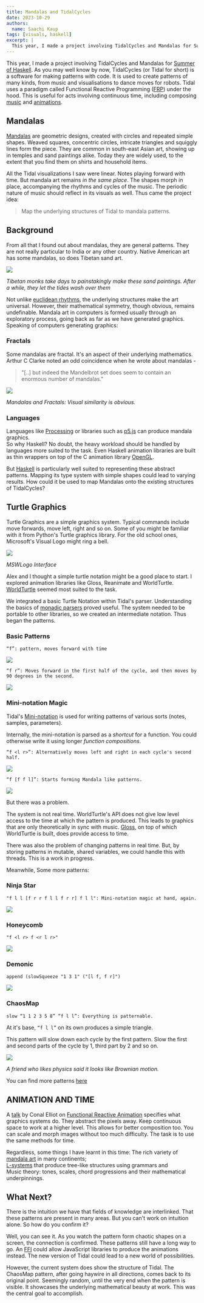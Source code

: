 ```yaml
---
title: Mandalas and TidalCycles 
date: 2023-10-29
authors:
  name: Saachi Kaup
tags: [visuals, haskell]
excerpt: |
  This year, I made a project involving TidalCycles and Mandalas for Summer of Haskell. As you may well know by now, TidalCycles is a software for making patterns with code. It is used to create patterns of many kinds, from music and visualisations to dance moves for robots. Tidal uses a paradigm called Functional Reactive Programming (FRP) under the hood. This is useful for acts involving continuous time, including composing music and animations.
---
```


This year, I made a project involving TidalCycles and Mandalas for [Summer of Haskell](https://summer.haskell.org/). As you may well know by now, TidalCycles (or Tidal for short) is a software for making patterns with code. It is used to create patterns of many kinds, from music and visualisations to dance moves for robots. Tidal uses a paradigm called Functional Reactive Programming ([FRP](https://wiki.haskell.org/Functional_Reactive_Programming)) under the hood. This is useful for acts involving continuous time, including composing [music](https://www.cs.yale.edu/homes/hudak/Papers/HSoM.pdf) and [animations](http://conal.net/papers/icfp97/icfp97.pdf). 

## Mandalas

[Mandalas](https://en.wikipedia.org/wiki/Mandala) are geometric designs, created with circles and repeated simple shapes. Weaved squares, concentric circles, intricate triangles and squiggly lines form the piece. They are common in south-east Asian art, showing up in temples and sand paintings alike. Today they are widely used, to the extent that you find them on shirts and household items.

All the Tidal visualizations I saw were linear. Notes playing forward with time. But mandala art remains _in the same place_. The shapes morph in place, accompanying the rhythms and cycles of the music. The periodic nature of music should reflect in its visuals as well. Thus came the project idea: 

> Map the underlying structures of Tidal to mandala patterns.


## Background 
From all that I found out about mandalas, they are general patterns. They are not really particular to India or any other country. Native American art has some mandalas, so does Tibetan sand art.

![](./assets/mandalas/sand.png)

_Tibetan monks take days to painstakingly make these sand paintings. After a while, they let the tides wash over them_

Not unlike [euclidean rhythms](https://cgm.cs.mcgill.ca/~godfried/publications/banff.pdf), the underlying structures make the art universal. However, their mathematical symmetry, though obvious, remains undefinable. Mandala art in computers is formed usually through an exploratory process, going back as far as we have generated graphics. Speaking of computers generating graphics:

### Fractals 

Some mandalas are fractal. It's an aspect of their underlying
mathematics. Arthur C Clarke noted an odd coincidence when he wrote
about mandalas -

> "\[..\] but indeed the Mandelbrot set does seem to contain an enormous
> number of mandalas."

![](./assets/mandalas/11695295665168.png)


_Mandalas and Fractals: Visual similarity is obvious._

### Languages 

Languages like [Processing](https://processing.org/) or libraries such as
[p5.js](https://p5js.org/) can produce mandala graphics.\
So why Haskell?
No doubt, the heavy workload should be handled by languages more suited
to the task. Even Haskell animation libraries are built as thin wrappers
on top of the C animation library [OpenGL](https://www.opengl.org/). 

But [Haskell](/explanation/haskell) is particularly well suited to representing these abstract
patterns. Mapping its type system with simple shapes could lead to
varying results. How could it be used to map Mandalas onto the existing
structures of TidalCycles?

## Turtle Graphics 
Turtle Graphics are a simple graphics system. Typical commands include
move forwards, move left, right and so on. Some of you might be familiar
with it from Python\'s Turtle graphics library. For the old school ones,
Microsoft\'s Visual Logo might ring a bell.

![](./assets/mandalas/71695295665170.png)

_MSWLogo Interface_

Alex and I thought a simple turtle notation might be a good place
to start. I explored animation libraries like Gloss, Reanimate and
WorldTurtle. [WorldTurtle](https://hackage.haskell.org/package/worldturtle-0.3.1.0/docs/Graphics-WorldTurtle.html#t:TurtleCommand) seemed most suited to the task.

We integrated a basic Turtle Notation within Tidal\'s parser.
Understanding the basics of [monadic parsers](https://www.cmi.ac.in/~spsuresh/teaching/prgh15/papers/monadic-parsing.pdf) proved useful.
The system needed to be portable to other libraries, so we created an
intermediate notation. Thus began the patterns.

### Basic Patterns

```
“f”: pattern, moves forward with time
```
![](./assets/mandalas/image-21696056162615.png)


```
“f r”: Moves forward in the first half of the cycle, and then moves by 90 degrees in the second.
```

![](./assets/mandalas/resized.png)

### Mini-notation Magic

Tidal's [Mini-notation](/reference/tidal/mini-notation/overview) is used for writing patterns of various sorts
(notes, samples, parameters).

Internally, the mini-notation is parsed as a *shortcut* for a function.
You could otherwise write it using longer *function compositions*.

```
“f <l r>”: Alternatively moves left and right in each cycle's second half.
```
![](./assets/mandalas/31695295665169.png)


```
“f [f f l]”: Starts forming Mandala like patterns.
```

![](./assets/mandalas/image-61696055979382.png)

But there was a problem.

The system is not real time. WorldTurtle's API does not give low level
access to the time at which the pattern is produced. This leads to
graphics that are only theoretically in sync with music. [Gloss](https://hackage.haskell.org/package/gloss-1.13.2.2/docs/), on top
of which WorldTurtle is built, does provide access to time. 

There was also the problem of changing patterns in real time. But, by
storing patterns in mutable, shared variables, we could handle this with
threads. This is a work in progress.

Meanwhile, Some more patterns:

### Ninja Star
```
"f l l [f r r f l l f r r] f l l": Mini-notation magic at hand, again.
```

![](./assets/mandalas/01695295665169.png)

### Honeycomb

```
"f <l r> f <r l r>"
```

![](./assets/mandalas/71695295665166.png)

### Demonic

```
append (slowSqueeze "1 3 1" ("[l f, f r]")
```

![](./assets/mandalas/41695295665168.png)

### ChaosMap

```
slow “1 1 2 3 5 8” “f l l”: Everything is patternable.

```
At it's base, `“f l l”` on its own produces a simple triangle.

This pattern will slow down each cycle by the first pattern. Slow the first
and second parts of the cycle by 1, third part by 2 and so on.

![](./assets/mandalas/21695295665169.png)

_A friend who likes physics said it looks like Brownian motion._

You can find more patterns
[here](https://accidental-microwave-56b.notion.site/Documenting-Patterns-3bd08d813de34185ae517f35adc6909f?pvs=4 "null")


## ANIMATION AND TIME

A [talk](https://www.youtube.com/watch?v=rfmkzp76M4M) by Conal Elliot on [Functional Reactive
Animation](http://conal.net/papers/icfp97/icfp97.pdf) specifies what graphics systems do. They
abstract the pixels away. Keep continuous space to work at a higher
level. This allows for better composition too. You can scale and morph
images without too much difficulty. The task is to use the same methods
for time.

Regardless, some things I have learnt in this time: The rich variety of
[mandala art](https://accidental-microwave-56b.notion.site/Mandalas-Shared-Refs-bf817a8230ca4cfbaa97b95793f5c083) in many continents; \
[L-systems](http://algorithmicbotany.org/papers/abop/abop.pdf)
that produce tree-like structures using grammars and \
Music theory: tones, scales, chord progressions and their mathematical underpinnings.

## What Next? 
There is the intuition we have that fields of knowledge are interlinked.
That these patterns are present in many areas. But you can't work on
intuition alone. So how do you confirm it? 

Well, you can see it. As you watch the pattern form chaotic shapes on a screen, the connection is confirmed. These patterns still have a long way to go. An [FFI](https://ghc.gitlab.haskell.org/ghc/doc/users_guide/javascript.html) could allow JavaScript libraries to produce the animations instead. The new version of Tidal could lead to a new world of possibilities. 

However, the current system does show the structure of Tidal. The ChaosMap pattern, after going haywire in all directions, comes back to its original point. Seemingly random, until the very end when the pattern is visible.  It showcases the underlying mathematical beauty at work. This was the central goal to accomplish. 
